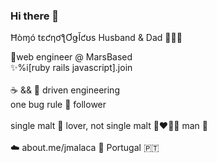 ### Hi there 👋

Ħòɱó tɛƈƞơƪƠǥǏƈʊs Husband & Dad 👨‍👩‍👧<br>

🚀web engineer @ MarsBased<br>
✨%i[ruby rails javascript].join<br>
<br>
☕️ && 🍰 driven engineering<br>
one bug rule 🤯 follower<br>
<br>
single malt 🥃 lover, not single malt 👩‍❤️‍💋‍👨 man 🐾<br>
<br>
☁️ about.me/jmalaca 🏡 Portugal 🇵🇹

<!--
**tOOnPT/tOOnPT** is a ✨ _special_ ✨ repository because its `README.md` (this file) appears on your GitHub profile.

Here are some ideas to get you started:

- 🔭 I’m currently working on ...
- 🌱 I’m currently learning ...
- 👯 I’m looking to collaborate on ...
- 🤔 I’m looking for help with ...
- 💬 Ask me about ...
- 📫 How to reach me: ...
- 😄 Pronouns: ...
- ⚡ Fun fact: ...
-->

